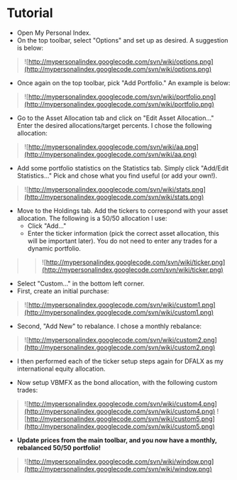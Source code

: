 # Tutorial #

  * Open My Personal Index.
  * On the top toolbar, select "Options" and set up as desired.  A suggestion is below:
> ![http://mypersonalindex.googlecode.com/svn/wiki/options.png](http://mypersonalindex.googlecode.com/svn/wiki/options.png)

  * Once again on the top toolbar, pick "Add Portfolio."  An example is below:
> ![http://mypersonalindex.googlecode.com/svn/wiki/portfolio.png](http://mypersonalindex.googlecode.com/svn/wiki/portfolio.png)

  * Go to the Asset Allocation tab and click on "Edit Asset Allocation..."  Enter the desired allocations/target percents.  I chose the following allocation:
> ![http://mypersonalindex.googlecode.com/svn/wiki/aa.png](http://mypersonalindex.googlecode.com/svn/wiki/aa.png)

  * Add some portfolio statistics on the Statistics tab.  Simply click "Add/Edit Statistics..."  Pick and chose what you find useful (or add your own!).
> ![http://mypersonalindex.googlecode.com/svn/wiki/stats.png](http://mypersonalindex.googlecode.com/svn/wiki/stats.png)

  * Move to the Holdings tab.  Add the tickers to correspond with your asset allocation.  The following is a 50/50 allocation I use:
    * Click "Add..."
    * Enter the ticker information (pick the correct asset allocation, this will be important later).  You do not need to enter any trades for a dynamic portfolio.
> > ![http://mypersonalindex.googlecode.com/svn/wiki/ticker.png](http://mypersonalindex.googlecode.com/svn/wiki/ticker.png)

  * Select "Custom..." in the bottom left corner.
  * First, create an initial purchase:

> ![http://mypersonalindex.googlecode.com/svn/wiki/custom1.png](http://mypersonalindex.googlecode.com/svn/wiki/custom1.png)

  * Second, "Add New" to rebalance.  I chose a monthly rebalance:
> ![http://mypersonalindex.googlecode.com/svn/wiki/custom2.png](http://mypersonalindex.googlecode.com/svn/wiki/custom2.png)

  * I then performed each of the ticker setup steps again for DFALX as my international equity allocation.

  * Now setup VBMFX as the bond allocation, with the following custom trades:
> ![http://mypersonalindex.googlecode.com/svn/wiki/custom4.png](http://mypersonalindex.googlecode.com/svn/wiki/custom4.png)
> ![http://mypersonalindex.googlecode.com/svn/wiki/custom5.png](http://mypersonalindex.googlecode.com/svn/wiki/custom5.png)

  * **Update prices from the main toolbar, and you now have a monthly, rebalanced 50/50 portfolio!**

> ![http://mypersonalindex.googlecode.com/svn/wiki/window.png](http://mypersonalindex.googlecode.com/svn/wiki/window.png)